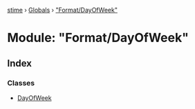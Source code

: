 [stime](../README.md) › [Globals](../globals.md) › ["Format/DayOfWeek"](_format_dayofweek_.md)

# Module: "Format/DayOfWeek"

## Index

### Classes

* [DayOfWeek](../classes/_format_dayofweek_.dayofweek.md)
